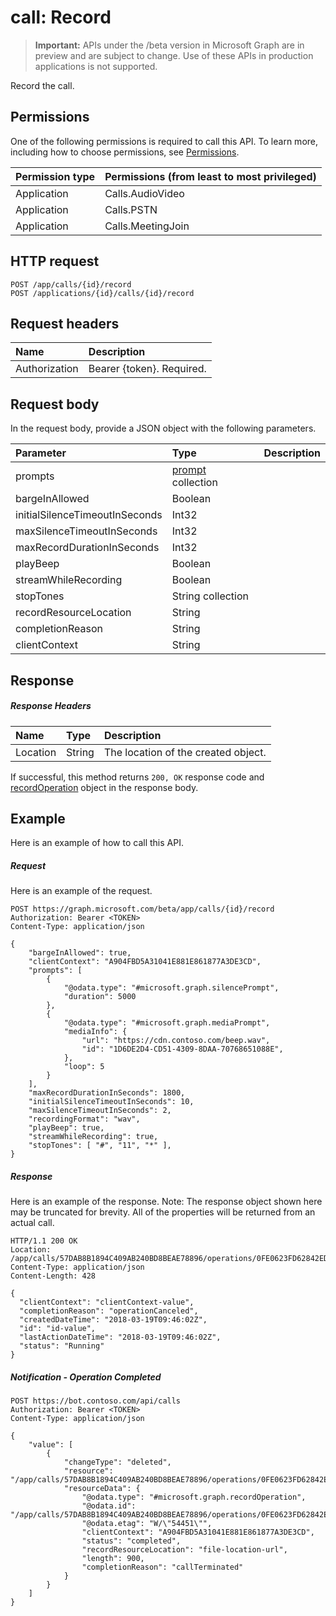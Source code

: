 # call: Record

> **Important:** APIs under the /beta version in Microsoft Graph are in preview and are subject to change. Use of these APIs in production applications is not supported.

Record the call.

## Permissions

One of the following permissions is required to call this API. To learn more, including how to choose permissions, see [Permissions](../../../concepts/permissions_reference.md).

| Permission type | Permissions (from least to most privileged) |
| :-------------- | :------------------------------------------ |
| Application     | Calls.AudioVideo                            |
| Application     | Calls.PSTN                                  |
| Application     | Calls.MeetingJoin                           |

## HTTP request

<!-- { "blockType": "ignored" } -->
``` http
POST /app/calls/{id}/record
POST /applications/{id}/calls/{id}/record
```

## Request headers
| Name          | Description               |
|:--------------|:--------------------------|
| Authorization | Bearer {token}. Required. |

## Request body
In the request body, provide a JSON object with the following parameters.

| Parameter      | Type    |Description|
|:---------------|:--------|:----------|
|prompts|[prompt](../resources/prompt.md) collection||
|bargeInAllowed|Boolean||
|initialSilenceTimeoutInSeconds|Int32||
|maxSilenceTimeoutInSeconds|Int32||
|maxRecordDurationInSeconds|Int32||
|playBeep|Boolean||
|streamWhileRecording|Boolean||
|stopTones|String collection||
|recordResourceLocation|String||
|completionReason|String||
|clientContext|String||

## Response

##### Response Headers

| Name               | Type   | Description                         |
| :----------------- | :----- | :---------------------------------- |
| Location           | String | The location of the created object. |

If successful, this method returns `200, OK` response code and [recordOperation](../resources/recordOperation.md) object in the response body.

## Example
Here is an example of how to call this API.

##### Request
Here is an example of the request.

<!-- {
  "blockType": "request",
  "name": "call_record"
}-->

``` http
POST https://graph.microsoft.com/beta/app/calls/{id}/record
Authorization: Bearer <TOKEN>
Content-Type: application/json

{
    "bargeInAllowed": true,
    "clientContext": "A904FBD5A31041E881E861877A3DE3CD",
    "prompts": [
        {
            "@odata.type": "#microsoft.graph.silencePrompt",
            "duration": 5000
        },
        {
            "@odata.type": "#microsoft.graph.mediaPrompt",
            "mediaInfo": {
                "url": "https://cdn.contoso.com/beep.wav",
                "id": "1D6DE2D4-CD51-4309-8DAA-70768651088E",
            },
            "loop": 5
        }
    ],
    "maxRecordDurationInSeconds": 1800,
    "initialSilenceTimeoutInSeconds": 10,
    "maxSilenceTimeoutInSeconds": 2,
    "recordingFormat": "wav",
    "playBeep": true,
    "streamWhileRecording": true,
    "stopTones": [ "#", "11", "*" ],
}
```

##### Response
Here is an example of the response. Note: The response object shown here may be truncated for brevity. All of the properties will be returned from an actual call.

<!-- {
  "blockType": "response",
  "truncated": true,
  "@odata.type": "microsoft.graph.recordOperation"
} -->

``` http
HTTP/1.1 200 OK
Location: /app/calls/57DAB8B1894C409AB240BD8BEAE78896/operations/0FE0623FD62842EDB4BD8AC290072CC5
Content-Type: application/json
Content-Length: 428

{
  "clientContext": "clientContext-value",
  "completionReason": "operationCanceled",
  "createdDateTime": "2018-03-19T09:46:02Z",
  "id": "id-value",
  "lastActionDateTime": "2018-03-19T09:46:02Z",
  "status": "Running"
}
```

##### Notification - Operation Completed

``` http
POST https://bot.contoso.com/api/calls
Authorization: Bearer <TOKEN>
Content-Type: application/json

{
    "value": [
        {
            "changeType": "deleted",
            "resource": "/app/calls/57DAB8B1894C409AB240BD8BEAE78896/operations/0FE0623FD62842EDB4BD8AC290072CC5",
            "resourceData": {
                "@odata.type": "#microsoft.graph.recordOperation",
                "@odata.id": "/app/calls/57DAB8B1894C409AB240BD8BEAE78896/operations/0FE0623FD62842EDB4BD8AC290072CC5",
                "@odata.etag": "W/\"54451\"",
                "clientContext": "A904FBD5A31041E881E861877A3DE3CD",
                "status": "completed",
                "recordResourceLocation": "file-location-url",
                "length": 900,
                "completionReason": "callTerminated"
            }
        }
    ]
}
```

<!-- uuid: 8fcb5dbc-d5aa-4681-8e31-b001d5168d79
2015-10-25 14:57:30 UTC -->
<!-- {
  "type": "#page.annotation",
  "description": "call: record",
  "keywords": "",
  "section": "documentation",
  "tocPath": ""
}-->

